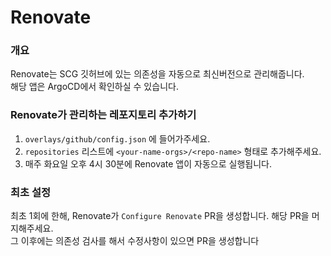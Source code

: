 # Renovate
### 개요
Renovate는 SCG 깃허브에 있는 의존성을 자동으로 최신버전으로 관리해줍니다. <br>
해당 앱은 ArgoCD에서 확인하실 수 있습니다.

### Renovate가 관리하는 레포지토리 추가하기
1. `overlays/github/config.json` 에 들어가주세요.
2. `repositories` 리스트에 `<your-name-orgs>/<repo-name>` 형태로 추가해주세요.
3. 매주 화요일 오후 4시 30분에 Renovate 앱이 자동으로 실행됩니다.

### 최초 설정
최초 1회에 한해, Renovate가 `Configure Renovate` PR을 생성합니다. 해당 PR을 머지해주세요. <br>
그 이후에는 의존성 검사를 해서 수정사항이 있으면 PR을 생성합니다

